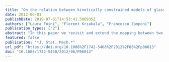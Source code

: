 ```yaml
---
title: "On the relation between kinetically constrained models of glass dynamics and the random first-order transition theory"
date: 2012-06-01
publishDate: 2019-07-01T14:53:41.506935Z
authors: ["Laura Foini", "Florent Krzakala", "Francesco Zamponi"]
publication_types: ["2"]
abstract: "In this paper we revisit and extend the mapping between two apparently different classes of models. The first class contains the prototypical models described—at the mean-field level—by the random first-order transition (RFOT) theory of the glass transition, called either the ‘random XORSAT problem’ (in the information theory community) or the ‘diluted p-spin model’ (in the spin glass community), undergoing a single spin-flip Glauber dynamics. The models in the second class are kinetically constrained models (KCM): their Hamiltonian is that of independent spins in a constant magnetic field, hence their thermodynamics is completely trivial, but the dynamics is such that only groups of spins can flip together, thus implementing a kinetic constraint that induces a non-trivial dynamical behavior. A mapping between some representatives of these two classes has been known for a long time. Here we formally prove this mapping at the level of the master equation, and we apply it to the particular case of Bethe lattice models. This allows us to show that an RFOT model can be mapped exactly into a KCM. However, the natural order parameter for the RFOT model, namely the spin overlap, is mapped into a very complicated non-local function in the KCM. Therefore, if one were to study the KCM without knowing the mapping onto the RFOT model, one would guess that its physics is quite different from the RFOT one. Our results instead suggest that these two apparently different descriptions of the glass transition are, at least in some cases, closely related."
featured: false
publication: "*J. Stat. Mech.*"
url_pdf: "https://doi.org/10.1088%2F1742-5468%2F2012%2F06%2Fp06013"
doi: "10.1088/1742-5468/2012/06/P06013"
---
```


